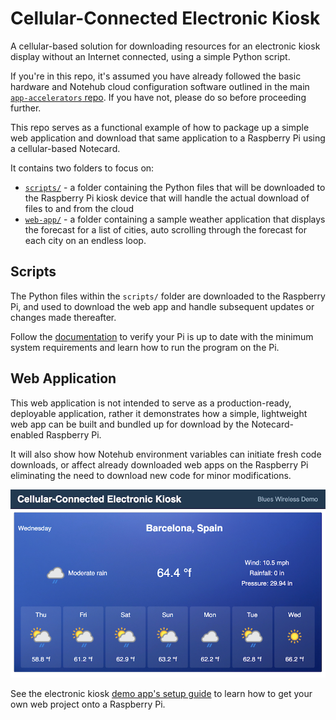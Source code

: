 # Cellular-Connected Electronic Kiosk

A cellular-based solution for downloading resources for an electronic kiosk display without an Internet connected, using a simple Python script.

If you're in this repo, it's assumed you have already followed the basic hardware and Notehub cloud configuration software outlined in the main [`app-accelerators` repo](https://github.com/blues/app-accelerators/tree/main/27-cellular-connected-electronic-kiosk). If you have not, please do so before proceeding further.

This repo serves as a functional example of how to package up a simple web application and download that same application to a Raspberry Pi using a cellular-based Notecard.

It contains two folders to focus on:
- [`scripts/`](#scripts) - a folder containing the Python files that will be downloaded to the Raspberry Pi kiosk device that will handle the actual download of files to and from the cloud
- [`web-app/`](#web-application) - a folder containing a sample weather application that displays the forecast for a list of cities, auto scrolling through the forecast for each city on an endless loop.

## Scripts

The Python files within the `scripts/` folder are downloaded to the Raspberry Pi, and used to download the web app and handle subsequent updates or changes made thereafter.

Follow the [documentation](./scripts/README.md) to verify your Pi is up to date with the minimum system requirements and learn how to run the program on the Pi.

## Web Application

This web application is not intended to serve as a production-ready, deployable application, rather it demonstrates how a simple, lightweight web app can be built and bundled up for download by the Notecard-enabled Raspberry Pi. 

It will also show how Notehub environment variables can initiate fresh code downloads, or affect already downloaded web apps on the Raspberry Pi eliminating the need to download new code for minor modifications.

![The cellular-connected electronic kiosk's demo web app](images/nf27-sample-web-app.png)

See the electronic kiosk [demo app's setup guide](web-app/) to learn how to get your own web project onto a Raspberry Pi. 